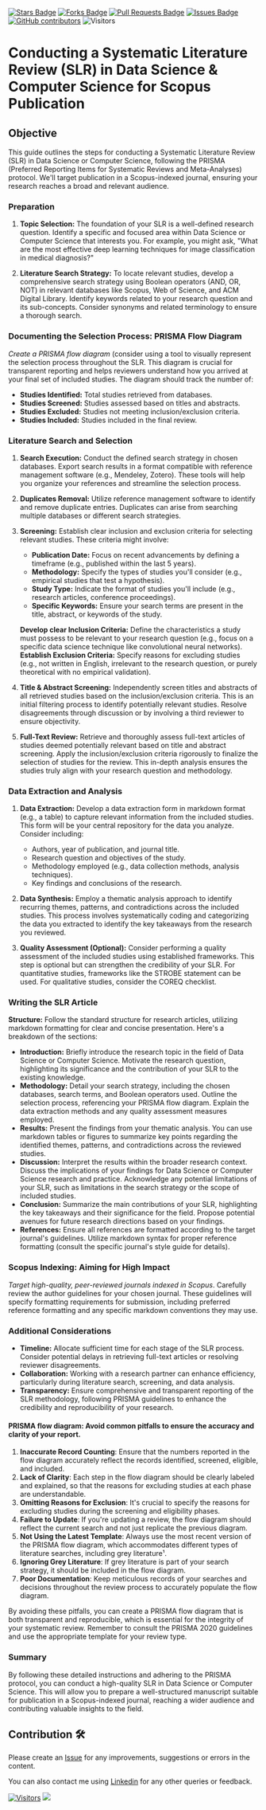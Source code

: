 <a href="https://github.com/drshahizan/research-design/stargazers"><img src="https://img.shields.io/github/stars/drshahizan/research-design" alt="Stars Badge"/></a>
<a href="https://github.com/drshahizan/research-design/network/members"><img src="https://img.shields.io/github/forks/drshahizan/research-design" alt="Forks Badge"/></a>
<a href="https://github.com/drshahizan/research-design/pulls"><img src="https://img.shields.io/github/issues-pr/drshahizan/research-design" alt="Pull Requests Badge"/></a>
<a href="https://github.com/drshahizan/research-design"><img src="https://img.shields.io/github/issues/drshahizan/research-design" alt="Issues Badge"/></a>
<a href="https://github.com/drshahizan/research-design/graphs/contributors"><img alt="GitHub contributors" src="https://img.shields.io/github/contributors/drshahizan/research-design?color=2b9348"></a>
![Visitors](https://api.visitorbadge.io/api/visitors?path=https%3A%2F%2Fgithub.com%2Fdrshahizan%2MCSD1043&labelColor=%23d9e3f0&countColor=%23697689&style=flat)


# Conducting a Systematic Literature Review (SLR) in Data Science & Computer Science for Scopus Publication

## Objective
This guide outlines the steps for conducting a Systematic Literature Review (SLR) in Data Science or Computer Science, following the PRISMA (Preferred Reporting Items for Systematic Reviews and Meta-Analyses) protocol.  We'll target publication in a Scopus-indexed journal, ensuring your research reaches a broad and relevant audience.

### Preparation

1. **Topic Selection:**  The foundation of your SLR is a well-defined research question. Identify a specific and focused area within Data Science or Computer Science that interests you.  For example, you might ask, "What are the most effective deep learning techniques for image classification in medical diagnosis?" 

2. **Literature Search Strategy:**  To locate relevant studies, develop a comprehensive search strategy using Boolean operators (AND, OR, NOT) in relevant databases like Scopus, Web of Science, and ACM Digital Library. Identify keywords related to your research question and its sub-concepts. Consider synonyms and related terminology to ensure a thorough search.

### Documenting the Selection Process: PRISMA Flow Diagram

*Create a PRISMA flow diagram* (consider using a tool to visually represent the selection process throughout the SLR. This diagram is crucial for transparent reporting and helps reviewers understand how you arrived at your final set of included studies. The diagram should track the number of:

* **Studies Identified:** Total studies retrieved from databases.
* **Studies Screened:** Studies assessed based on titles and abstracts.
* **Studies Excluded:** Studies not meeting inclusion/exclusion criteria.
* **Studies Included:** Studies included in the final review.

### Literature Search and Selection

1. **Search Execution:** Conduct the defined search strategy in chosen databases. Export search results in a format compatible with reference management software (e.g., Mendeley, Zotero). These tools will help you organize your references and streamline the selection process.
2. **Duplicates Removal:** Utilize reference management software to identify and remove duplicate entries. Duplicates can arise from searching multiple databases or different search strategies.
3. **Screening:** Establish clear inclusion and exclusion criteria for selecting relevant studies. These criteria might involve:
    * **Publication Date:** Focus on recent advancements by defining a timeframe (e.g., published within the last 5 years).
    * **Methodology:** Specify the types of studies you'll consider (e.g., empirical studies that test a hypothesis).
    * **Study Type:**  Indicate the format of studies you'll include (e.g., research articles, conference proceedings).
    * **Specific Keywords:** Ensure your search terms are present in the title, abstract, or keywords of the study.

    **Develop clear Inclusion Criteria:** Define the characteristics a study must possess to be relevant to your research question (e.g., focus on a specific data science technique like convolutional neural networks).
    **Establish Exclusion Criteria:** Specify reasons for excluding studies (e.g., not written in English, irrelevant to the research question, or purely theoretical with no empirical validation).
4. **Title & Abstract Screening:**  Independently screen titles and abstracts of all retrieved studies based on the inclusion/exclusion criteria. This is an initial filtering process to identify potentially relevant studies. Resolve disagreements through discussion or by involving a third reviewer to ensure objectivity.
5. **Full-Text Review:** Retrieve and thoroughly assess full-text articles of studies deemed potentially relevant based on title and abstract screening. Apply the inclusion/exclusion criteria rigorously to finalize the selection of studies for the review. This in-depth analysis ensures the studies truly align with your research question and methodology.

### Data Extraction and Analysis

1. **Data Extraction:** Develop a data extraction form in markdown format (e.g., a table) to capture relevant information from the included studies. This form will be your central repository for the data you analyze. Consider including:
    * Authors, year of publication, and journal title.
    * Research question and objectives of the study.
    * Methodology employed (e.g., data collection methods, analysis techniques).
    * Key findings and conclusions of the research.

2. **Data Synthesis:** Employ a thematic analysis approach to identify recurring themes, patterns, and contradictions across the included studies. This process involves systematically coding and categorizing the data you extracted to identify the key takeaways from the research you reviewed.

3. **Quality Assessment (Optional):**  Consider performing a quality assessment of the included studies using established frameworks. This step is optional but can strengthen the credibility of your SLR. For quantitative studies, frameworks like the STROBE statement can be used. For qualitative studies, consider the COREQ checklist.

### Writing the SLR Article

**Structure:** Follow the standard structure for research articles, utilizing markdown formatting for clear and concise presentation. Here's a breakdown of the sections:

* **Introduction:** Briefly introduce the research topic in the field of Data Science or Computer Science. Motivate the research question, highlighting its significance and the contribution of your SLR to the existing knowledge. 
* **Methodology:** Detail your search strategy, including the chosen databases, search terms, and Boolean operators used.  Outline the selection process, referencing your PRISMA flow diagram. Explain the data extraction methods and any quality assessment measures employed.
* **Results:** Present the findings from your thematic analysis.  You can use markdown tables or figures to summarize key points regarding the identified themes, patterns, and contradictions across the reviewed studies.
* **Discussion:** Interpret the results within the broader research context. Discuss the implications of your findings for Data Science or Computer Science research and practice. Acknowledge any potential limitations of your SLR, such as limitations in the search strategy or the scope of included studies.
* **Conclusion:** Summarize the main contributions of your SLR, highlighting the key takeaways and their significance for the field.  Propose potential avenues for future research directions based on your findings.
* **References:** Ensure all references are formatted according to the target journal's guidelines. Utilize markdown syntax for proper reference formatting (consult the specific journal's style guide for details).

### Scopus Indexing: Aiming for High Impact

*Target high-quality, peer-reviewed journals indexed in Scopus*. Carefully review the author guidelines for your chosen journal. These guidelines will specify formatting requirements for submission, including preferred reference formatting and any specific markdown conventions they may use.

### Additional Considerations

* **Timeline:** Allocate sufficient time for each stage of the SLR process. Consider potential delays in retrieving full-text articles or resolving reviewer disagreements. 
* **Collaboration:** Working with a research partner can enhance efficiency, particularly during literature search, screening, and data analysis. 
* **Transparency:** Ensure comprehensive and transparent reporting of the SLR methodology, following PRISMA guidelines to enhance the credibility and reproducibility of your research.

#### PRISMA flow diagram: Avoid common pitfalls to ensure the accuracy and clarity of your report.

1. **Inaccurate Record Counting**: Ensure that the numbers reported in the flow diagram accurately reflect the records identified, screened, eligible, and included.
2. **Lack of Clarity**: Each step in the flow diagram should be clearly labeled and explained, so that the reasons for excluding studies at each phase are understandable.
3. **Omitting Reasons for Exclusion**: It's crucial to specify the reasons for excluding studies during the screening and eligibility phases.
4. **Failure to Update**: If you're updating a review, the flow diagram should reflect the current search and not just replicate the previous diagram.
5. **Not Using the Latest Template**: Always use the most recent version of the PRISMA flow diagram, which accommodates different types of literature searches, including grey literature¹.
6. **Ignoring Grey Literature**: If grey literature is part of your search strategy, it should be included in the flow diagram.
7. **Poor Documentation**: Keep meticulous records of your searches and decisions throughout the review process to accurately populate the flow diagram.

By avoiding these pitfalls, you can create a PRISMA flow diagram that is both transparent and reproducible, which is essential for the integrity of your systematic review. Remember to consult the PRISMA 2020 guidelines and use the appropriate template for your review type.

### Summary
By following these detailed instructions and adhering to the PRISMA protocol, you can conduct a high-quality SLR in Data Science or Computer Science.  This will allow you to prepare a well-structured manuscript suitable for publication in a Scopus-indexed journal, reaching a wider audience and contributing valuable insights to the field.


## Contribution 🛠️
Please create an [Issue](https://github.com/drshahizan/MCSD1043/issues) for any improvements, suggestions or errors in the content.

You can also contact me using [Linkedin](https://www.linkedin.com/in/drshahizan/) for any other queries or feedback.

[![Visitors](https://api.visitorbadge.io/api/visitors?path=https%3A%2F%2Fgithub.com%2Fdrshahizan&labelColor=%23697689&countColor=%23555555&style=plastic)](https://visitorbadge.io/status?path=https%3A%2F%2Fgithub.com%2Fdrshahizan)
![](https://hit.yhype.me/github/profile?user_id=81284918)

